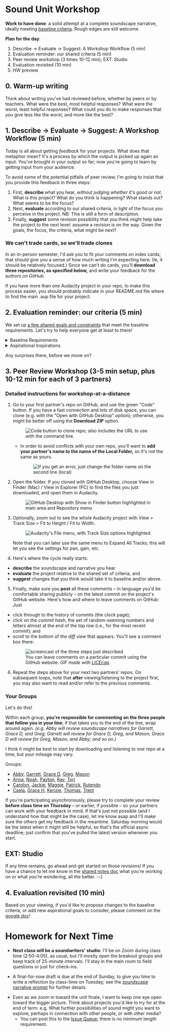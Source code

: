 
# Sound Unit Workshop

**Work to have done**: a solid attempt at a complete soundscape narrative, ideally meeting <a href="http://bit.ly/cdm2021spring-notes#heading=h.tq2fxvj4mi89">baseline criteria</a>. Rough edges are still welcome.

**Plan for the day**:

1. Describe -> Evaluate -> Suggest: A Workshop Workflow (5 min)
2. Evaluation reminder: our shared criteria (5 min)
3. Peer review workshop (3 times 10-12 min); EXT: Studio
4. Evaluation revisited (10 min)
5. HW preview



## 0. Warm-up writing
Think about writing you've had reviewed before, whether by peers or by teachers. What were the best, most helpful responses? What were the worst, least helpful responses? What could you do to make responses that _you_ give less like the worst, and more like the best?

## 1. Describe -> Evaluate -> Suggest: A Workshop Workflow (5 min)

Today is all about getting _feedback_ for your projects. What does that metaphor mean? It's a process by which the output is picked up again as input. You've brought in your output so far; now you're going to learn by getting input from your audience.

<!-- A lot of peer review fails because it falls to one of two extremes: noncommittal nods, or non-stop nitpicking. Neither really takes advantage of the output we have in front of us. -->

To avoid some of the potential pitfalls of peer review, I'm going to insist that you provide this feedback in three steps:
<div class="alert alert-info">
<ol><li> First, <strong>describe</strong> what you hear, <em>without judging whether it's good or not</em>. What is this project? What do you think is happening? What stands out? What seems to be the focus? <!-- A lot of times as writers, even soundwriters, we don't even know if our audience is getting the main point we want to get across. This is a way of finding out. --></li>
<li>Next, <strong>evaluate</strong> according to our shared criteria, in light of the focus you perceive in the project. NB: This is still a form of description.<!-- It's not about "good" or "bad" in the abstract but about where it meets or misses the shared or stated goals. --></li>
<li>Finally, <strong>suggest</strong> some revision possibility that you think might help take the project to the next level: assume a revision is on the way. Given the goals, the focus, the criteria, what might be next? <!-- Pose your comments as a suggestion, not a command: and interpret comments you receive as suggestions, not commands. --></li>
</ol>
</div>

### We can't trade cards, so we'll trade clones

In an in-person semester, I'd ask you to fit your comments on index cards; that should give you a sense of how much writing I'm expecting here. (Ie, it should be relatively focused.) Since we can't do cards, you'll **download three repositories, as specified below,** and write your feedback for the authors _on GitHub_.

<div class="alert alert-warning">
If you have more than one Audacity project in your repo, to make this process easier, you should probably indicate in your README.md file where to find the main .aup file for your project.
</div>


## 2. Evaluation reminder: our criteria (5 min)
We set up [a few shared goals and constraints](http://bit.ly/cdm2021spring-notes#heading=h.tq2fxvj4mi89) that meet the baseline requirements. Let's try to help everyone get at least to there!

<details><summary><a title="as of Friday 2021-02-05">Baseline Requirements</a></summary>
For a minimum grade of B, all projects for this unit <em>must</em>...

<ul>
  <li>Play for at least two minutes (and no more than five)</li>
  <li>Contain at least one sound originally recorded by you</li>
  <li>Explore simultaneity of sound by having two or more tracks overlap at least once</li>
  <li>Have something change during the piece, even if it loops back to where it started</li>
  <li>Credit your sources with title, creator, location, and permission; for clarity, credit yourself as well (e.g. “all other sounds recorded by me”)</li>
  <li>Signal an intentional ending (or that the piece loops)</li>
  <li>Meet deadlines and requirements from the assignment prompt (reflection, project title, playable mp3)</li>
</ul>
</details>

<details><summary><a title="as of Friday 2021-02-05">Aspirational Inspirations</a></summary>
To target (but not guarantee) a grade above a B, the best projects for this unit <em>may</em>...
<ul>
  <li>Use background tracks (e.g. music, ambient noise) to convey a consistent narrative/emotional tone</li>
  <li>Use background tracks (e.g. music, ambient noise) to convey a climax or shift in narrative/emotional tone</li>
  <li>Create a sense of 3D environment using panning, volume, filters, etc</li>
  <li>Use enough detail, perhaps in overlapping tracks, to convey a sense of a specific place and time (i.e. other than where the listener is)</li>
  <li>Use enough minimalism to convey a sense that the narrative is located where the listener is</li>
  <li>Demonstrate (e.g. in workshop notes or similar feedback) that listeners understand the soundscape narrative as intended</li>
  <li>Have dialogue or monologue drive the story and/or give it structure</li>
  <li>Convey a narrative without using any human voices</li>
  <li>Extend your depth of knowledge with the software (Audacity or git / GitHub) by using features that are new to you</li>
  <li>Try being a Foley artist: record your own sound effects, substituting available materials for unavailable ones (e.g. pouring beads for rain, compressing flour for walking through snow)</li>
  <li>Practice high-level editing through well-aligned transitions and loops, cuts at zero crossings, etc.</li>
  <li>Organize your files through track labeling, filenames, folder structure, etc</li>
  <li>Use meaningful commit messages</li>
</ul>
</details>

Any surprises there, before we move on?

## 3. Peer Review Workshop (3-5 min setup, plus 10-12 min for each of 3 partners)

### Detailed instructions for workshop-at-a-distance

1. Go to your first partner's repo on GitHub, and use the green "Code" button. If you have a fast connection and lots of disk space, you can clone (e.g. with the "Open with GitHub Desktop" option); otherwise, you might be better off using the **Download ZIP** option. <figure><img src="../assets/img/github--clone-code-zip.png" alt="Code button to clone repo; also includes the URL to use with the command line." /></figure>
    - In order to avoid conflicts with your own repo, you'll want to **add your partner's name to the name of the Local Folder,** so it's not the same as yours.  <figure><img src="../assets/img/github-desktop--directory-not-empty.png" alt="if you get an error, just change the folder name on the second line (local)" /></figure>

2. Open the folder. If you cloned with GitHub Desktop, choose View in Finder (Mac) / View in Explorer (PC) to find the files you just downloaded, and open them in Audacity.<figure><img src="../assets/img/github-desktop--show-in-finder.png" alt="GitHub Desktop with Show in Finder button highlighted in main area and Repository menu"/></figure>

3. Optionally, zoom out to see the whole Audacity project with View > Track Size > Fit to Height / Fit to Width.  <figure><img src="../assets/img/audacity--fit-to-height-and-width.png" alt="Audacity's File menu, with Track Size options highlighted" /></figure> Note that you can later use the same menu to Expand All Tracks; this will let you see the settings for pan, gain, etc.

4. Here's where the cycle really starts:
  * **describe** the soundscape and narrative you hear
  * **evaluate** the project relative to the shared set of criteria, and
  * **suggest** changes that you think would take it to baseline and/or above.

5. Finally, make sure you **post** all these comments – in language you'd be comfortable sharing publicly – on the latest commit on the project's GitHub website. Here's how and where to leave comments on GitHub: Just
  * click through to the history of commits (the clock page);
  * click on the _commit hash_, the set of random-seeming numbers and letters almost at the end of the top row (i.e., for the most recent commit); and
  * scroll to the bottom of the _diff view_ that appears. You'll see a comment box there: <figure><img src="../assets/img/github--comment-on-commit.gif" alt="screencast of the three steps just described"/><figcaption>You can leave comments on a particular commit using the GitHub website. <em>GIF made with <a href="https://www.cockos.com/licecap/">LICEcap</a></em>.</figcaption></figure>

6. Repeat the steps above for your next two partners' repos. On subsequent loops, note that **after** viewing/listening to the project first, you may also want to read and/or refer to the previous comments.

### Your Groups
<div class="alert alert-success">
Let's do this!
</div>

Within each group, **you're responsible for commenting on the three people that follow you in your line**; if that takes you to the end of the line, wrap around again. _(e.g. Abby will review soundscape narratives for Garrett, Grace D, and Greg; Garrett will review for Grace D, Greg, and Mason; Grace D will review for Greg, Mason, and Abby; and so on.)_

I think it might be best to start by downloading and listening to one repo at a time, but your mileage may vary.

Groups:

* <a href='https://github.com/aer84/soundscape2021spring'>Abby</a>, <a href='https://github.com/Gley21/soundscape2021spring'>Garrett</a>, <a href='https://github.com/gdelallo/soundscape2021spring'>Grace D</a>, <a href='https://github.com/gregsexauer/soundscape2021spring'>Greg</a>, <a href='https://github.com/anatems1/soundscape2021spring'>Mason</a>
* <a href='https://github.com/annaruz/soundscape2021spring'>Anna</a>, <a href='https://github.com/boredhero/soundscape2021spring'>Noah</a>, <a href='https://github.com/paytonareed/soundscape2021spring'>Payton</a>, <a href='https://github.com/reaial/soundscape2021spring'>Ray</a>, <a href='https://github.com/hua-tori/soundscape2021spring'>Tori</a>
* <a href='https://github.com/cap-alt-delete/soundscape2021spring'>Carolyn</a>, <a href='https://github.com/jackie216/soundscape2021spring'>Jackie</a>, <a href='https://github.com/young1m030/soundscape2021spring'>Maggie</a>, <a href='https://github.com/patrickjmeyer/soundscape2021spring'>Patrick</a>, <a href='https://github.com/rmanyeka/soundscape2021spring'>Rutendo</a>
* <a href='https://github.com/cmgo412/soundscape2021spring'>Caela</a>, <a href='https://github.com/gmh32/soundscape2021spring'>Grace H</a>, <a href='https://github.com/kle39/soundscape2021spring'>Kenzie</a>, <a href='https://github.com/TBrusilovsky/soundscape2021spring'>Thomas</a>, <a href='https://github.com/TrentFoster/soundscape2021spring'>Trent</a>

<div class="alert alert-warning">
If you're participating asynchronously, please try to complete your review <strong>before class time on Thursday</strong> – or earlier, if possible – so your partners can work with your feedback in mind. If that's just not possible (and I understand how that might be the case), let me know asap and I'll make sure the others get my feedback in the meantime. Saturday morning would be the latest when it might still be helpful, so that's the official async deadline; just confirm that you've pulled the latest version whenever you start.
</div>

## EXT: Studio
If any time remains, go ahead and get started on those revisions! If you have a chance to let me know in the [shared notes doc](bit.ly/cdm2021spring-notes) what you're working on or what you're wondering, all the better. :¬)

## 4. Evaluation revisited (10 min)
Based on your viewing, if you'd like to propose changes to the baseline criteria, or add new aspirational goals to consider, please comment on the [google doc](http://bit.ly/cdm2021spring-notes#heading=h.tq2fxvj4mi89)!


# Homework for Next Time
* **Next class will be a soundwriters' studio**: I'll be on Zoom during class time (2:50-4:05), as usual, but I'll mostly open the breakout groups and keep track of 25-minute intervals. I'll stay in the main room to field questions or just for check-ins.
- A final-for-now draft is due at the end of Sunday, to give you time to write a reflection by class-time on Tuesday; see the [soundscape narrative prompt](https://github.com/benmiller314/soundscape2021spring) for further details.
* Even as we zoom in toward the unit finale, I want to keep one eye open toward the bigger picture. Think about projects you'd like to try for at the end of term: e.g. What further possibilities of sound might you want to explore, perhaps in connection with other people, or with other media?
  - You can post this to the [Issue Queue]({{site.github.issues_url}}); there is no minimum length requirement.
